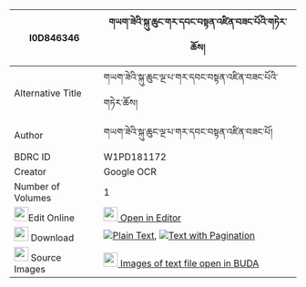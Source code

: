 |I0D846346|གཡག་ཟེའི་སྐུ་ཆུང་གར་དབང་བསྟན་འཛིན་བཟང་པོའི་གཏེར་ཆོས། 
| --- | --- 
|Alternative Title |གཡག་ཟེའི་སྐུ་ཆུང་ལྔ་པ་གར་དབང་བསྟན་འཛིན་བཟང་པོའི་གཏེར་ཆོས།
|Author| གཡག་ཟེའི་སྐུ་ཆུང་ལྔ་པ་གར་དབང་བསྟན་འཛིན་བཟང་པོ།
|BDRC ID | W1PD181172
|Creator | Google OCR
|Number of Volumes| 1
|<img width="25" src="https://img.icons8.com/color/25/000000/edit-property.png">Edit Online| [<img width="25" src="https://avatars.githubusercontent.com/u/45091458?s=200&v=4"> Open in Editor](http://editor.openpecha.org/I0D846346)
|<img width="25" src="https://img.icons8.com/fluent/48/000000/download-2.png"/>  Download | [![](https://img.icons8.com/color/20/000000/txt.png)Plain Text](https://github.com/Openpecha/I0D846346/releases/download/v1/yak_ze_i_ku_chung_gar_wang_ten_plain_I0D846346.zip), [![](https://img.icons8.com/color/20/000000/txt.png)Text with Pagination](https://github.com/Openpecha/I0D846346/releases/download/v1/yak_ze_i_ku_chung_gar_wang_ten_pages_I0D846346.zip)
|<img width="25" src="https://img.icons8.com/plasticine/100/000000/pictures-folder.png"/>  Source Images | [<img width="25" src="https://library.bdrc.io/icons/BUDA-small.svg"> Images of text file open in BUDA](https://library.bdrc.io/show/bdr:W1PD181172)